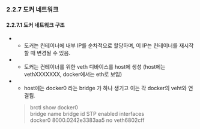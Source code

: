 ### 2.2.7 도커 네트워크
#### 2.2.7.1 도커 네트워크 구조
*   - 도커는 컨테이너에 내부 IP를 순차적으로 할당하며, 이 IP는 컨테이너를 재시작할 때 변경될 수 있음.
*   - 도커는 컨테이너를 위한 veth 디바이스를 host에 생성 (host에는 vethXXXXXXX, docker에서는 eth로 보임)
*   - host에는 docker0 라는 bridge 가 하나 생기고 이는 각 docker의 veht와 연결됨.  
   
    > brctl show docker0  
    > bridge name     bridge id               STP enabled     interfaces  
    > docker0         8000.0242e3383aa5       no              veth6802cff  
 

